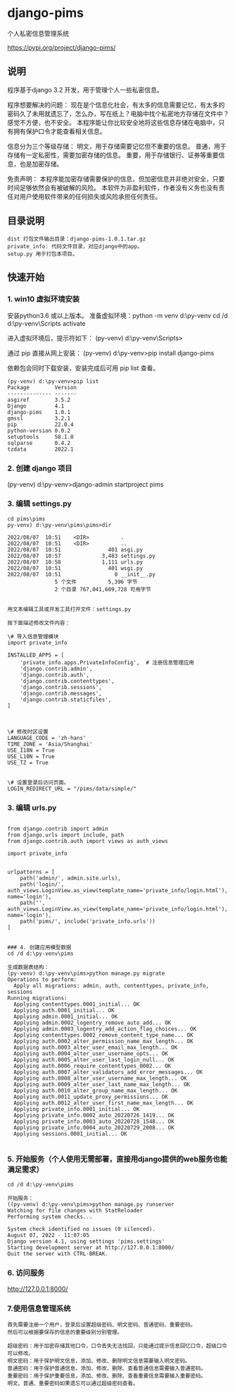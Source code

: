 # django-pims
个人私密信息管理系统


https://pypi.org/project/django-pims/

## 说明
程序基于django 3.2 开发，用于管理个人一些私密信息。

程序想要解决的问题：
现在是个信息化社会，有太多的信息需要记忆，有太多的密码久了未用就遗忘了，怎么办，写在纸上？电脑中找个私密地方存储在文件中？感觉不方便，也不安全。
本程序能让你比较安全地将这些信息存储在电脑中，只有拥有保护口令才能查看相关信息。

信息分为三个等级存储：
明文，用于存储需要记忆但不重要的信息。
普通，用于存储有一定私密性，需要加密存储的信息。
重要，用于存储银行、证券等重要信息，也是加密存储。

免责声明：
本程序能加密存储需要保护的信息，但加密信息并非绝对安全，只要时间足够依然会有被破解的风险。
本软件为非盈利软件，作者没有义务也没有责任对用户使用软件带来的任何损失或风险承担任何责任。

## 目录说明
```
dist 打包文件输出目录：django-pims-1.0.1.tar.gz 
private_info: 代码文件目录，对应django中的app。
setup.py 用于打包本项目。
```

## 快速开始
### 1. win10 虚拟环境安装
安装python3.6 或以上版本。
准备虚拟环境：python -m venv d:\py-venv
cd /d d:\py-venv\Scripts
activate

进入虚拟环境后，提示符如下：
(py-venv) d:\py-venv\Scripts>

通过 pip 直接从网上安装：
(py-venv) d:\py-venv>pip install django-pims

依赖包会同时下载安装，安装完成后可用 pip list 查看。
```
(py-venv) d:\py-venv>pip list
Package        Version
-------------- -------
asgiref        3.5.2
Django         4.1
django-pims    1.0.1
gmssl          3.2.1
pip            22.0.4
python-version 0.0.2
setuptools     58.1.0
sqlparse       0.4.2
tzdata         2022.1

```

### 2. 创建 django 项目

(py-venv) d:\py-venv>django-admin startproject pims



### 3. 编辑 settings.py
```
cd pims\pims 
py-venv) d:\py-venv\pims\pims>dir

2022/08/07  10:51    <DIR>          .
2022/08/07  10:51    <DIR>          ..
2022/08/07  10:51               401 asgi.py
2022/08/07  10:57             3,483 settings.py
2022/08/07  10:58             1,111 urls.py
2022/08/07  10:51               401 wsgi.py
2022/08/07  10:51                 0 __init__.py
               5 个文件          5,396 字节
               2 个目录 767,041,609,728 可用字节
			   

用文本编辑工具或开发工具打开文件：settings.py 

按下面描述修改文件内容：		   

\# 导入信息管理模块
import private_info  

INSTALLED_APPS = [
    'private_info.apps.PrivateInfoConfig',  # 注册信息管理应用
    'django.contrib.admin',
    'django.contrib.auth',
    'django.contrib.contenttypes',
    'django.contrib.sessions',
    'django.contrib.messages',
    'django.contrib.staticfiles',
]



\# 修改时区设置
LANGUAGE_CODE = 'zh-hans'
TIME_ZONE = 'Asia/Shanghai'
USE_I18N = True
USE_L10N = True
USE_TZ = True


\# 设置登录后访问页面。
LOGIN_REDIRECT_URL = "/pims/data/simple/"  

```

### 3. 编辑 urls.py
```

from django.contrib import admin
from django.urls import include, path
from django.contrib.auth import views as auth_views

import private_info


urlpatterns = [
    path('admin/', admin.site.urls),
    path('login/', auth_views.LoginView.as_view(template_name='private_info/login.html'), name='login'),
    path('', auth_views.LoginView.as_view(template_name='private_info/login.html'), name='login'),
    path('pims/', include('private_info.urls'))
]


### 4. 创建应用模型数据
cd /d d:\py-venv\pims

生成数据表结构：
(py-venv) d:\py-venv\pims>python manage.py migrate
Operations to perform:
  Apply all migrations: admin, auth, contenttypes, private_info, sessions
Running migrations:
  Applying contenttypes.0001_initial... OK
  Applying auth.0001_initial... OK
  Applying admin.0001_initial... OK
  Applying admin.0002_logentry_remove_auto_add... OK
  Applying admin.0003_logentry_add_action_flag_choices... OK
  Applying contenttypes.0002_remove_content_type_name... OK
  Applying auth.0002_alter_permission_name_max_length... OK
  Applying auth.0003_alter_user_email_max_length... OK
  Applying auth.0004_alter_user_username_opts... OK
  Applying auth.0005_alter_user_last_login_null... OK
  Applying auth.0006_require_contenttypes_0002... OK
  Applying auth.0007_alter_validators_add_error_messages... OK
  Applying auth.0008_alter_user_username_max_length... OK
  Applying auth.0009_alter_user_last_name_max_length... OK
  Applying auth.0010_alter_group_name_max_length... OK
  Applying auth.0011_update_proxy_permissions... OK
  Applying auth.0012_alter_user_first_name_max_length... OK
  Applying private_info.0001_initial... OK
  Applying private_info.0002_auto_20220726_1419... OK
  Applying private_info.0003_auto_20220728_1548... OK
  Applying private_info.0004_auto_20220729_2008... OK
  Applying sessions.0001_initial... OK
  
```
### 5. 开始服务（个人使用无需部署，直接用django提供的web服务也能满足需求）
```
cd /d d:\py-venv\pims

开始服务：
((py-venv) d:\py-venv\pims>python manage.py runserver
Watching for file changes with StatReloader
Performing system checks...

System check identified no issues (0 silenced).
August 07, 2022 - 11:07:05
Django version 4.1, using settings 'pims.settings'
Starting development server at http://127.0.0.1:8000/
Quit the server with CTRL-BREAK.
```

### 6. 访问服务
http://127.0.0.1:8000/


### 7.使用信息管理系统
```
首先需要注册一个用户，登录后设置超级密码、明文密码、普通密码、重要密码。
然后可以根据要保存的信息的重要级别分别管理。

超级密码：用于加密存储其他口令，口令丢失无法找回，只能通过提示信息回忆口令，超级口令可以修改。
明文密码：用于保护明文信息，添加、修改、删除明文信息需要输入明文密码。
普通密码：用于保护普通信息，添加、修改、删除、查看普通信息需要输入普通密码。
重要密码：用于保护重要信息，添加、修改、删除、查看重要信息需要输入重要密码。
明文、普通、重要密码如果遗忘可以通过超级密码查看。


```




